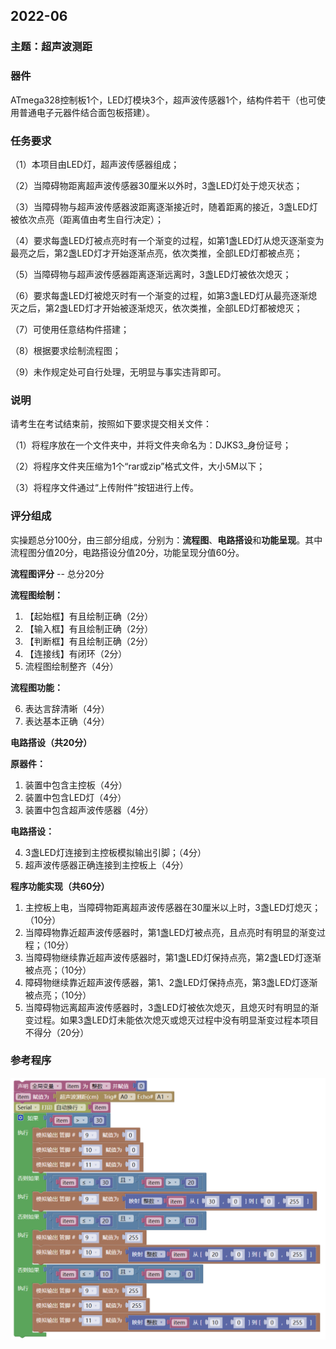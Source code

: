 ## 2022-06

### **主题：超声波测距**

### 器件

ATmega328控制板1个，LED灯模块3个，超声波传感器1个，结构件若干（也可使用普通电子元器件结合面包板搭建）。

###  任务要求 

（1）本项目由LED灯，超声波传感器组成；

（2）当障碍物距离超声波传感器30厘米以外时，3盏LED灯处于熄灭状态；

（3）当障碍物与超声波传感器波距离逐渐接近时，随着距离的接近，3盏LED灯被依次点亮（距离值由考生自行决定）；

（4）要求每盏LED灯被点亮时有一个渐变的过程，如第1盏LED灯从熄灭逐渐变为最亮之后，第2盏LED灯才开始逐渐点亮，依次类推，全部LED灯都被点亮；

（5）当障碍物与超声波传感器距离逐渐远离时，3盏LED灯被依次熄灭；

（6）要求每盏LED灯被熄灭时有一个渐变的过程，如第3盏LED灯从最亮逐渐熄灭之后，第2盏LED灯才开始被逐渐熄灭，依次类推，全部LED灯都被熄灭；

（7）可使用任意结构件搭建；

（8）根据要求绘制流程图；

（9）未作规定处可自行处理，无明显与事实违背即可。

### **说明**

请考生在考试结束前，按照如下要求提交相关文件：

（1）将程序放在一个文件夹中，并将文件夹命名为：DJKS3_身份证号；

（2）将程序文件夹压缩为1个“rar或zip”格式文件，大小5M以下；

（3）将程序文件通过“上传附件”按钮进行上传。

### 评分组成

实操题总分100分，由三部分组成，分别为：**流程图**、**电路搭设**和**功能呈现**。其中流程图分值20分，电路搭设分值20分，功能呈现分值60分。

**流程图评分** -- 总分20分

**流程图绘制：**

1. 【起始框】有且绘制正确（2分）
2. 【输入框】有且绘制正确（2分）
3. 【判断框】有且绘制正确（2分）
4. 【连接线】有闭环（2分）
5. 流程图绘制整齐（4分）

**流程图功能：**

6. 表达言辞清晰（4分）
7. 表达基本正确（4分）

**电路搭设（共20分）**

**原器件：**

1. 装置中包含主控板（4分）
2. 装置中包含LED灯（4分）
3. 装置中包含超声波传感器（4分）

**电路搭设：**

4. 3盏LED灯连接到主控板模拟输出引脚；（4分）
5. 超声波传感器正确连接到主控板上（4分）

**程序功能实现（共60分）**

1. 主控板上电，当障碍物距离超声波传感器在30厘米以上时，3盏LED灯熄灭；（10分）
2. 当障碍物靠近超声波传感器时，第1盏LED灯被点亮，且点亮时有明显的渐变过程；（10分）
3. 当障碍物继续靠近超声波传感器时，第1盏LED灯保持点亮，第2盏LED灯逐渐被点亮；（10分）
4. 障碍物继续靠近超声波传感器，第1、2盏LED灯保持点亮，第3盏LED灯逐渐被点亮；（10分）
5. 当障碍物远离超声波传感器时，3盏LED灯被依次熄灭，且熄灭时有明显的渐变过程。如果3盏LED灯未能依次熄灭或熄灭过程中没有明显渐变过程本项目不得分（20分）

### 参考程序

![2022-06](./2022-06.png)